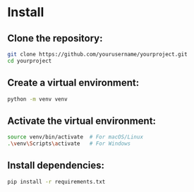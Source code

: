 # Install

## Clone the repository:



```bash
git clone https://github.com/yourusername/yourproject.git
cd yourproject
```


## Create a virtual environment:
```bash
python -m venv venv
```


## Activate the virtual environment:
```bash
source venv/bin/activate  # For macOS/Linux
.\venv\Scripts\activate   # For Windows
```

## Install dependencies:

```bash
pip install -r requirements.txt
```
